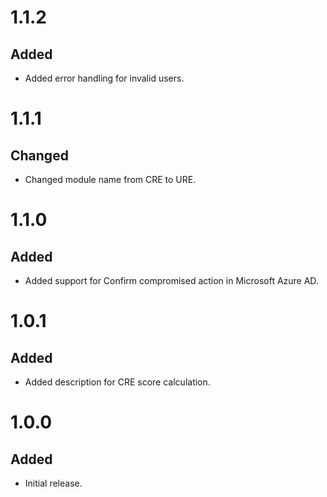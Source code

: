 # 1.1.2
## Added
- Added error handling for invalid users.

# 1.1.1
## Changed
- Changed module name from CRE to URE.

# 1.1.0
## Added
- Added support for Confirm compromised action in Microsoft Azure AD.

# 1.0.1
## Added
- Added description for CRE score calculation.

# 1.0.0
## Added
- Initial release.